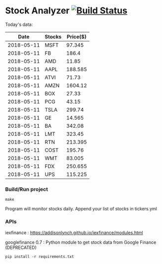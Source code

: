 # Stock Analyzer [![Build Status](https://travis-ci.org/ogoyal/StockAnalyzer.svg?branch=master)](https://travis-ci.org/ogoyal/StockAnalyzer)

Today's data:

| Date| Stocks| Price($) | 
| --- | --- | ---  | 
| 2018-05-11| MSFT| 97.345 | 
| 2018-05-11| FB| 186.4 | 
| 2018-05-11| AMD| 11.85 | 
| 2018-05-11| AAPL| 188.585 | 
| 2018-05-11| ATVI| 71.73 | 
| 2018-05-11| AMZN| 1604.12 | 
| 2018-05-11| BOX| 27.33 | 
| 2018-05-11| PCG| 43.15 | 
| 2018-05-11| TSLA| 299.74 | 
| 2018-05-11| GE| 14.565 | 
| 2018-05-11| BA| 342.08 | 
| 2018-05-11| LMT| 323.45 | 
| 2018-05-11| RTN| 213.395 | 
| 2018-05-11| COST| 195.76 | 
| 2018-05-11| WMT| 83.005 | 
| 2018-05-11| FDX| 250.655 | 
| 2018-05-11| UPS| 115.225 | 

### Build/Run project

```
make
```

Program will monitor stocks daily. Append your list of stocks in tickers.yml

### APIs
iexfinance : https://addisonlynch.github.io/iexfinance/modules.html

googlefinance 0.7 : Python module to get stock data from Google Finance (DEPRECATED)

```
pip install -r requirements.txt
```
